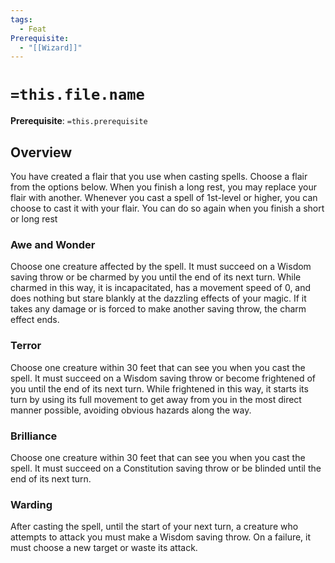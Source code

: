```yaml
---
tags:
  - Feat
Prerequisite:
  - "[[Wizard]]"
---
```


# `=this.file.name`

**Prerequisite**: `=this.prerequisite`

## Overview
You have created a flair that you use when casting spells. Choose a flair from the options below. When you finish a long rest, you may replace your flair with another. Whenever you cast a spell of 1st-level or higher, you can choose to cast it with your flair. You can do so again when you finish a short or long rest

### Awe and Wonder 
Choose one creature affected by the spell. It must succeed on a Wisdom saving throw or be charmed by you until the end of its next turn. While charmed in this way, it is incapacitated, has a movement speed of 0, and does nothing but stare blankly at the dazzling effects of your magic. If it takes any damage or is forced to make another saving throw, the charm effect ends.

### Terror 
Choose one creature within 30 feet that can see you when you cast the spell. It must succeed on a Wisdom saving throw or become frightened of you until the end of its next turn. While frightened in this way, it starts its turn by using its full movement to get away from you in the most direct manner possible, avoiding obvious hazards along the way. 

### Brilliance 
Choose one creature within 30 feet that can see you when you cast the spell. It must succeed on a Constitution saving throw or be blinded until the end of its next turn. 

### Warding 
After casting the spell, until the start of your next turn, a creature who attempts to attack you must make a Wisdom saving throw. On a failure, it must choose a new target or waste its attack.
